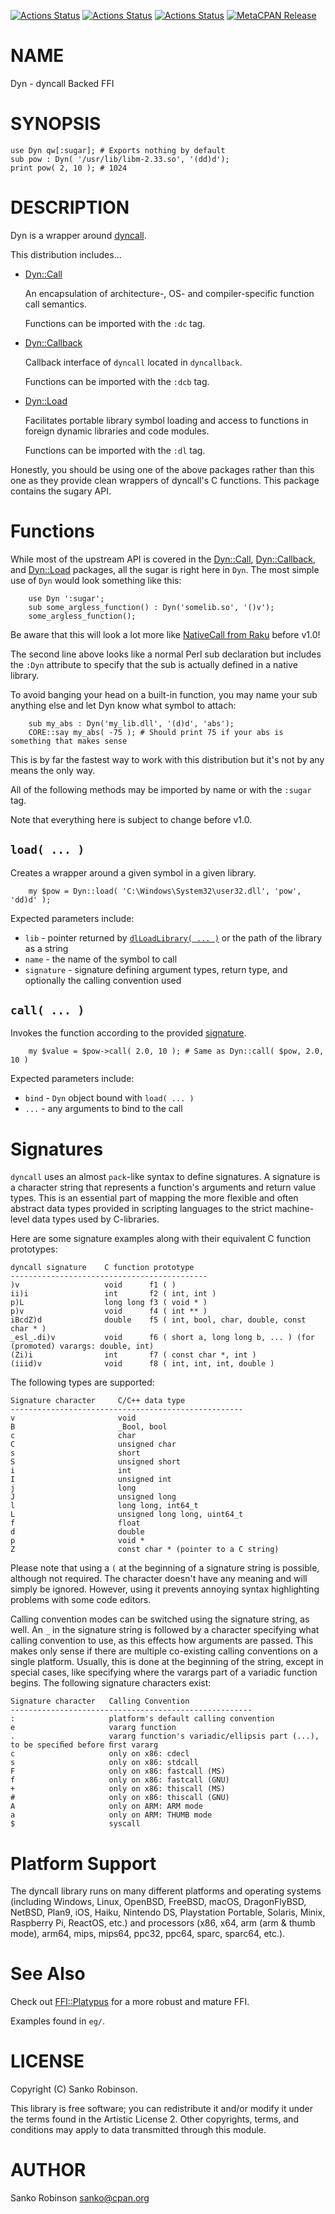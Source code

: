 [![Actions Status](https://github.com/sanko/Dyn.pm/actions/workflows/linux.yaml/badge.svg)](https://github.com/sanko/Dyn.pm/actions) [![Actions Status](https://github.com/sanko/Dyn.pm/actions/workflows/windows.yaml/badge.svg)](https://github.com/sanko/Dyn.pm/actions) [![Actions Status](https://github.com/sanko/Dyn.pm/actions/workflows/osx.yaml/badge.svg)](https://github.com/sanko/Dyn.pm/actions) [![MetaCPAN Release](https://badge.fury.io/pl/Dyn.svg)](https://metacpan.org/release/Dyn)
# NAME

Dyn - dyncall Backed FFI

# SYNOPSIS

    use Dyn qw[:sugar]; # Exports nothing by default
    sub pow : Dyn( '/usr/lib/libm-2.33.so', '(dd)d');
    print pow( 2, 10 ); # 1024

# DESCRIPTION

Dyn is a wrapper around [dyncall](https://dyncall.org/).

This distribution includes...

- [Dyn::Call](https://metacpan.org/pod/Dyn%3A%3ACall)

    An encapsulation of architecture-, OS- and compiler-specific function call
    semantics.

    Functions can be imported with the `:dc` tag.

- [Dyn::Callback](https://metacpan.org/pod/Dyn%3A%3ACallback)

    Callback interface of `dyncall` located in `dyncallback`.

    Functions can be imported with the `:dcb` tag.

- [Dyn::Load](https://metacpan.org/pod/Dyn%3A%3ALoad)

    Facilitates portable library symbol loading and access to functions in foreign
    dynamic libraries and code modules.

    Functions can be imported with the `:dl` tag.

Honestly, you should be using one of the above packages rather than this one as
they provide clean wrappers of dyncall's C functions. This package contains the
sugary API.

# Functions

While most of the upstream API is covered in the [Dyn::Call](https://metacpan.org/pod/Dyn%3A%3ACall),
[Dyn::Callback](https://metacpan.org/pod/Dyn%3A%3ACallback), and [Dyn::Load](https://metacpan.org/pod/Dyn%3A%3ALoad) packages, all the sugar is right here in
`Dyn`. The most simple use of `Dyn` would look something like this:

        use Dyn ':sugar';
        sub some_argless_function() : Dyn('somelib.so', '()v');
        some_argless_function();

Be aware that this will look a lot more like [NativeCall from
Raku](https://docs.raku.org/language/nativecall) before v1.0!

The second line above looks like a normal Perl sub declaration but includes the
`:Dyn` attribute to specify that the sub is actually defined in a native
library.

To avoid banging your head on a built-in function, you may name your sub
anything else and let Dyn know what symbol to attach:

        sub my_abs : Dyn('my_lib.dll', '(d)d', 'abs');
        CORE::say my_abs( -75 ); # Should print 75 if your abs is something that makes sense

This is by far the fastest way to work with this distribution but it's not by
any means the only way.

All of the following methods may be imported by name or with the `:sugar` tag.

Note that everything here is subject to change before v1.0.

## `load( ... )`

Creates a wrapper around a given symbol in a given library.

        my $pow = Dyn::load( 'C:\Windows\System32\user32.dll', 'pow', 'dd)d' );

Expected parameters include:

- `lib` - pointer returned by [`dlLoadLibrary( ... )`](https://metacpan.org/pod/Dyn%3A%3ALoad#dlLoadLibrary) or the path of the library as a string
- `name` - the name of the symbol to call
- `signature` - signature defining argument types, return type, and optionally the calling convention used

## `call( ... )`

Invokes the function according to the provided [signature](#signatures).

        my $value = $pow->call( 2.0, 10 ); # Same as Dyn::call( $pow, 2.0, 10 )

Expected parameters include:

- `bind` - `Dyn` object bound with `load( ... )`
- `...` - any arguments to bind to the call

# Signatures

`dyncall` uses an almost `pack`-like syntax to define signatures. A signature
is a character string that represents a function's arguments and return value
types. This is an essential part of mapping the more flexible and often
abstract data types provided in scripting languages to the strict machine-level
data types used by C-libraries.

Here are some signature examples along with their equivalent C function
prototypes:

    dyncall signature    C function prototype
    --------------------------------------------
    )v                   void      f1 ( )
    ii)i                 int       f2 ( int, int )
    p)L                  long long f3 ( void * )
    p)v                  void      f4 ( int ** )
    iBcdZ)d              double    f5 ( int, bool, char, double, const char * )
    _esl_.di)v           void      f6 ( short a, long long b, ... ) (for (promoted) varargs: double, int)
    (Zi)i                int       f7 ( const char *, int )
    (iiid)v              void      f8 ( int, int, int, double )

The following types are supported:

    Signature character     C/C++ data type
    ----------------------------------------------------
    v                       void
    B                       _Bool, bool
    c                       char
    C                       unsigned char
    s                       short
    S                       unsigned short
    i                       int
    I                       unsigned int
    j                       long
    J                       unsigned long
    l                       long long, int64_t
    L                       unsigned long long, uint64_t
    f                       float
    d                       double
    p                       void *
    Z                       const char * (pointer to a C string)

Please note that using a `(` at the beginning of a signature string is
possible, although not required. The character doesn't have any meaning and
will simply be ignored. However, using it prevents annoying syntax highlighting
problems with some code editors.

Calling convention modes can be switched using the signature string, as well.
An `_` in the signature string is followed by a character specifying what
calling convention to use, as this effects how arguments are passed. This makes
only sense if there are multiple co-existing calling conventions on a single
platform. Usually, this is done at the beginning of the string, except in
special cases, like specifying where the varargs part of a variadic function
begins. The following signature characters exist:

    Signature character   Calling Convention
    ------------------------------------------------------
    :                     platform's default calling convention
    e                     vararg function
    .                     vararg function's variadic/ellipsis part (...), to be speciﬁed before ﬁrst vararg
    c                     only on x86: cdecl
    s                     only on x86: stdcall
    F                     only on x86: fastcall (MS)
    f                     only on x86: fastcall (GNU)
    +                     only on x86: thiscall (MS)
    #                     only on x86: thiscall (GNU)
    A                     only on ARM: ARM mode
    a                     only on ARM: THUMB mode
    $                     syscall

# Platform Support

The dyncall library runs on many different platforms and operating systems
(including Windows, Linux, OpenBSD, FreeBSD, macOS, DragonFlyBSD, NetBSD,
Plan9, iOS, Haiku, Nintendo DS, Playstation Portable, Solaris, Minix, Raspberry
Pi, ReactOS, etc.) and processors (x86, x64, arm (arm & thumb mode), arm64,
mips, mips64, ppc32, ppc64, sparc, sparc64, etc.).

# See Also

Check out [FFI::Platypus](https://metacpan.org/pod/FFI%3A%3APlatypus) for a more robust and mature FFI.

Examples found in `eg/`.

# LICENSE

Copyright (C) Sanko Robinson.

This library is free software; you can redistribute it and/or modify it under
the terms found in the Artistic License 2. Other copyrights, terms, and
conditions may apply to data transmitted through this module.

# AUTHOR

Sanko Robinson <sanko@cpan.org>

